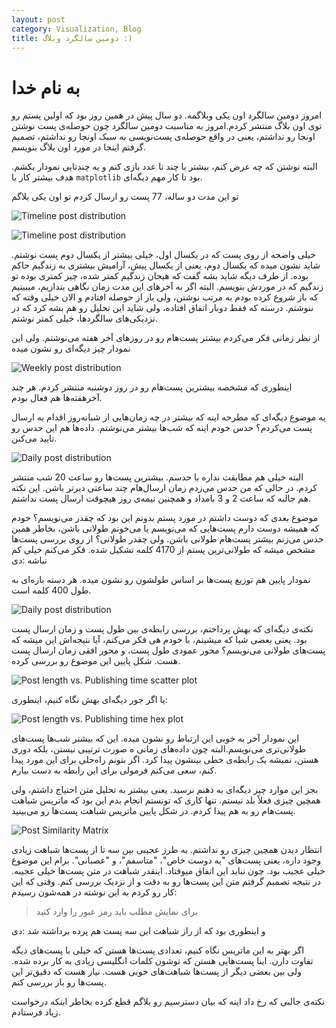 ```yaml
---
layout: post
category: Visualization, Blog
title: دومین سالگرد وبلاگ :)
---
```

به نام خدا
===========

امروز دومین سالگرد اون یکی وبلاگمه. دو سال پیش در همین روز بود که اولین پستم رو توی اون بلاگ منتشر کردم.امروز به مناسبت دومین سالگرد چون حوصله‌ی پست نوشتن اونجا رو نداشتم، یعنی در واقع حوصله‌ی پست‌نویسی به سبک اونجا رو نداشتم، تصمیم گرفتم اینجا در مورد اون بلاگ بنویسم.

البته نوشتن که چه عرض کنم، بیشتر با چند تا عدد بازی کنم و یه چندتایی نمودار بکشم. هدف بیشتر کار با `matplotlib` بود تا کار مهم دیگه‌ای.

تو این مدت دو ساله، 77 پست رو ارسال کردم تو اون یکی بلاگم

![Timeline post distribution](/stylesheets/images/timeline_raw.png)


![Timeline post distribution](/stylesheets/images/timeline_distribution.png)

خیلی واضحه از روی پست که در یکسال اول، خیلی بیشتر از یکسال دوم پست نوشتم. شاید نشون میده که یکسال دوم، یعنی از یکسال پیش، آرامیش بیشتری به زندگیم حاکم بوده. از طرف دیگه شاید بشه گفت که  هیجان زندگیم کمتر شده، چیز کمتری بوده تو زندگیم که در موردش بنویسم. البته اگر به آخرهای این مدت زمان نگاهی بندازیم، میبینیم که باز شروع کرده بودم به مرتب نوشتن، ولی باز از حوصله افتادم و الان خیلی وقته که ننوشتم. درسته که فقط دوبار اتفاق افتاده، ولی شاید این تحلیل رو هم بشه کرد که در نزدیکی‌های سالگردها، خیلی کمتر نوشتم.


از نظر زمانی فکر می‌کردم بیشتر پست‌هام رو در روزهای آخر هفته می‌نوشتم. ولی این نمودار چیز دیگه‌ای رو نشون میده

![Weekly post distribution](/stylesheets/images/weekly_distribution.png)

اینطوری که مشخصه بیشترین پست‌هام رو در روز دوشنبه منتشر کردم. هر چند آخرهفته‌ها هم فعال بودم.

یه موضوع دیگه‌ای که مطرحه اینه که بیشتر در چه زمان‌هایی از شبانه‌روز اقدام به ارسال پست می‌کردم؟ حدس خودم اینه که شب‌ها بیشتر می‌نوشتم. داده‌ها هم این حدس رو تایید می‌کنن.

![Daily post distribution](/stylesheets/images/daily_distribution.png)

البته خیلی هم مطابقت نداره با حدسم. بیشترین پست‌ها رو ساعت 20 شب منتشر کردم. در حالی که من حدس می‌زدم زمان ارسال‌هام چند ساعتی دیرتر باشن. این نکته هم جالبه که ساعت 2 و 3 بامداد و همچنین نیمه‌ی روز هیچوقت ارسال پست نداشتم.

موضوع بعدی که دوست داشتم در مورد پستم بدونم این بود که چقدر می‌نویسم؟ خودم که همیشه دوست دارم پست‌هایی که می‌نویسم یا می‌خونم طولانی باشن، بخاطر همین حدس می‌زنم بیشتر پست‌هام طولانی باشن. ولی چقدر طولانی؟ از روی بررسی پست‌ها مشخص میشه که طولانی‌ترین پستم از 4170 کلمه‌ تشکیل شده. فکر می‌کنم خیلی کم نباشه :دی

نمودار پایین هم توزیع پست‌ها بر اساس طولشون رو نشون میده. هر دسته بازه‌ای به طول 400 کلمه است.

![Daily post distribution](/stylesheets/images/post_length_hist.png)

نکته‌ی دیگه‌ای که بهش پرداختم، بررسی رابطه‌ی بین طول پست و زمان ارسال پست بود. یعنی بعضی شبا که میشینم، با خودم هی فکر می‌کنم، آیا نتیجه‌اش این میشه که پست‌های طولانی می‌نویسم؟
محور عمودی طول پست، و محور افقی زمان ارسال پست هست.
شکل پایین این موضوع رو بررسی کرده.

![Post length vs. Publishing time scatter plot](/stylesheets/images/length_vs_time_scatter.png)

یا اگر جور دیگه‌ای بهش نگاه کنیم، اینطوری:

![Post length vs. Publishing time hex plot](/stylesheets/images/length_vs_time_hex.png)

این نمودار آخر به خوبی این ارتباط رو نشون میده. این که بیشتر شب‌ها پست‌های طولانی‌تری می‌نویسم.البته چون داده‌های زمانی ه صورت ترتیبی نیستن، بلکه دوری هستن، نمیشه یک رابطه‌ی خطی بینشون پیدا کرد. اگر بتونم راه‌حلی برای این مورد پیدا کنم، سعی می‌کنم فرمولی برای این رابطه به دست بیارم.


بجز این موارد چیز دیگه‌ای به ذهنم نرسید. یعنی بیشتر به تحلیل متن احتیاج داشتم، ولی همچین چیزی فعلاً بلد نیستم. تنها کاری که تونستم انجام بدم این بود که ماتریس شباهت پست‌هام رو به هم پیدا کردم. در شکل پایین ماتریس شباهت پست‌ها رو می‌بینید.

![Post Similarity Matrix](/stylesheets/images/post_similarity.png)

انتظار دیدن همچین چیزی رو نداشتم. به طرز عجیبی بین سه تا از پست‌ها شباهت زیادی وجود داره، یعنی پست‌های "یه دوست خاص"، "متاسفم"، و "عصبانی". برام این موضوع خیلی عجیب بود. چون نباید این اتفاق میوفتاد. اینقدر شباهت در متن پست‌ها خیلی عجیبه. در نتیجه تصمیم گرفتم متن این پست‌ها رو به دقت و از نزدیک بررسی کنم. وقتی که این کار رو کردم به این نوشته در همه‌شون رسیدم:

> برای نمایش مطلب باید رمز عبور را وارد کنید

و اینطوری بود که از راز شباهت این سه پست هم پرده برداشته شد :دی

اگر بهتر به این ماتریس نگاه کنیم، تعدادی پست‌ها هستن که خیلی با پست‌های دیگه تفاوت دارن. اینا پست‌هایی هستن که توشون کلمات انگلیسی زیادی به کار برده شده. ولی بین بعضی دیگر از پست‌ها شباهت‌های خوبی هست. نیاز هست که دقیق‌تر این پست‌ها رو باز بررسی کنم.



نکته‌ی جالبی که رخ داد اینه که بیان دسترسیم رو بلاگم قطع کرده بخاطر اینکه درخواست زیاد فرستادم.
